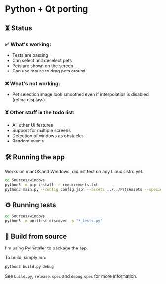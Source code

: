 # Python + Qt porting

## ⏳ Status

### ✅ What's working:
* Tests are passing
* Can select and deselect pets
* Pets are shown on the screen
* Can use mouse to drag pets around

### ❌ What's not working:
* Pet selection image look smoothed even if interpolation is disabled (retina displays)

### ⏳ Other stuff in the todo list:
* All other UI features
* Support for multiple screens
* Detection of windows as obstacles
* Random events

## 🛠️ Running the app
Works on macOS and Windows, did not test on any Linux distro yet.
```bash
cd Sources/windows
python3 -m pip install -r requirements.txt
python3 main.py --config config.json --assets ../../PetsAssets --species ../../Species
```

## ⚙️ Running tests
```bash
cd Sources/windows
python3 -m unittest discover -p "*_tests.py"
```

## 🧱 Build from source
I'm using PyInstaller to package the app.

To build, simply run:
```bash
python3 build.py debug
```

See `build.py`, `release.spec` and `debug.spec` for more information.